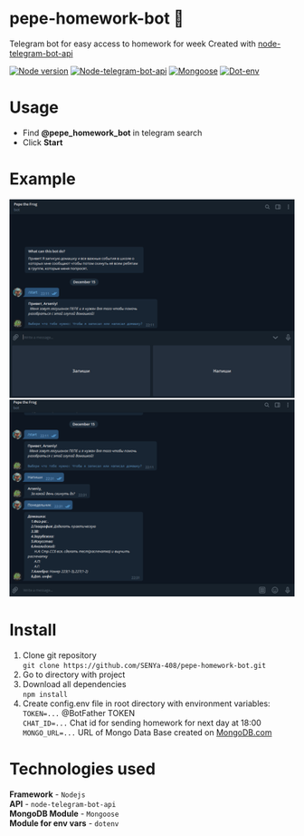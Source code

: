 # **pepe-homework-bot :frog:**

Telegram bot for easy access to homework for week
Created with [node-telegram-bot-api](https://github.com/yagop/node-telegram-bot-api)

[![Node version](https://img.shields.io/badge/Node-v12.9.0-green)](https://nodejs.org/en/)
[![Node-telegram-bot-api](https://img.shields.io/badge/Node_Telegram_Bot_Api-v0.50.0-blue)](https://github.com/yagop/node-telegram-bot-api)
[![Mongoose](https://img.shields.io/badge/Mongoose-v5.11.8-red)](https://mongoosejs.com/)
[![Dot-env](https://img.shields.io/badge/DotEnv-v8.2.0-yellow)](https://mongoosejs.com/)

# Usage

- Find **@pepe_homework_bot** in telegram search
- Click **Start**

# Example

![1-example](https://raw.githubusercontent.com/SENYa-408/pepe-homework-bot/master/readme-imgs/1-example.png)
![2-example](https://raw.githubusercontent.com/SENYa-408/pepe-homework-bot/master/readme-imgs/2-example.png)

# Install

1. Clone git repository  
   `git clone https://github.com/SENYa-408/pepe-homework-bot.git`
2. Go to directory with project
3. Download all dependencies  
   `npm install`
4. Create config.env file in root directory with environment variables:  
   `TOKEN=...` @BotFather TOKEN  
   `CHAT_ID=...` Chat id for sending homework for next day at 18:00  
   `MONGO_URL=...` URL of Mongo Data Base created on [MongoDB.com](https://www.mongodb.com/)

# Technologies used

**Framework** - `Nodejs`  
 **API** - `node-telegram-bot-api`  
 **MongoDB Module** - `Mongoose`  
 **Module for env vars** - `dotenv`
